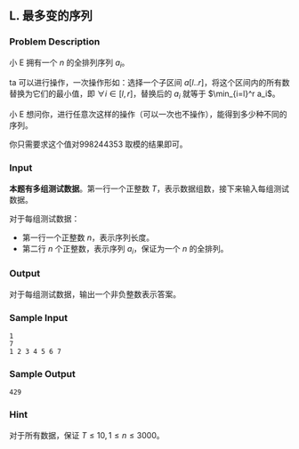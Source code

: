 ## L. 最多变的序列

### Problem Description

小 E 拥有一个 $n$ 的全排列序列 $a_i$。

ta 可以进行操作，一次操作形如：选择一个子区间 $a[l..r]$，将这个区间内的所有数替换为它们的最小值，即 $\forall i\in[l,r]$，替换后的 $a_i$ 就等于 $\min_{i=l}^r a_i$。

小 E
想问你，进行任意次这样的操作（可以一次也不操作），能得到多少种不同的序列。

你只需要求这个值对$998244353$ 取模的结果即可。

### Input

**本题有多组测试数据**。第一行一个正整数 $T$，表示数据组数，接下来输入每组测试数据。

对于每组测试数据：
- 第一行一个正整数 $n$，表示序列长度。
- 第二行 $n$ 个正整数，表示序列 $a_i$，保证为一个 $n$ 的全排列。

### Output

对于每组测试数据，输出一个非负整数表示答案。

### Sample Input

```plain
1
7
1 2 3 4 5 6 7
```

### Sample Output

```plain
429
```

### Hint

对于所有数据，保证 $T\leq 10, 1\leq n\leq 3000$。

